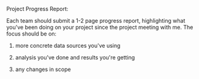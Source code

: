 Project Progress Report:

Each team should submit a 1-2 page progress report, highlighting what you've been doing on your project since the project meeting with me. The focus should be on:

1. more concrete data sources you've using

2. analysis you've done and results you're getting

3. any changes in scope
